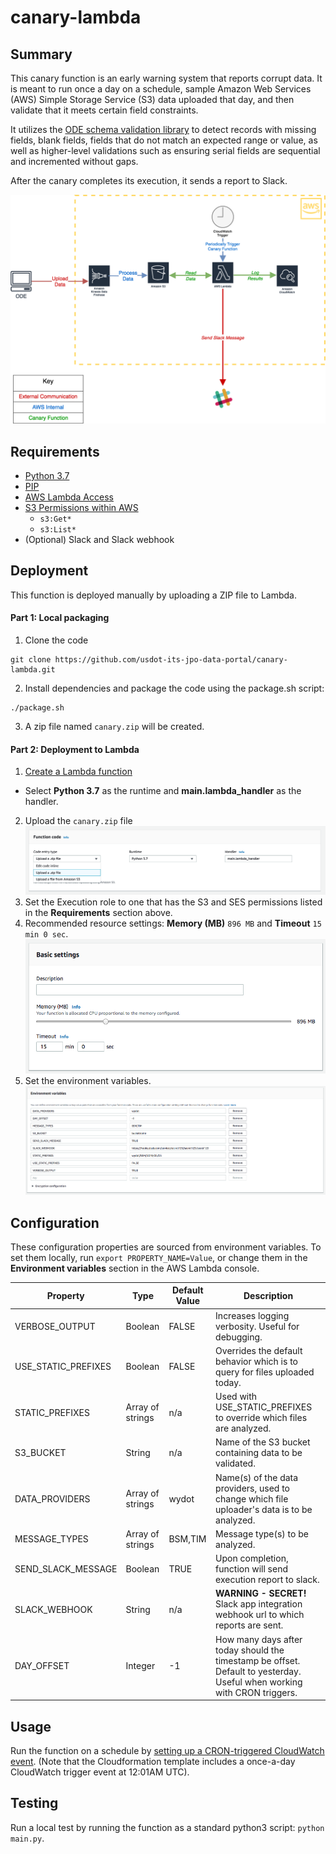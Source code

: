 # canary-lambda

## Summary

This canary function is an early warning system that reports corrupt data. It is meant to run once a day on a schedule, sample Amazon Web Services (AWS) Simple Storage Service (S3) data uploaded that day, and then validate that it meets certain field constraints.

It utilizes the [ODE schema validation library](https://github.com/usdot-jpo-ode/ode-output-validator-library) to detect records with missing fields, blank fields, fields that do not match an expected range or value, as well as higher-level validations such as ensuring serial fields are sequential and incremented without gaps.

After the canary completes its execution, it sends a report to Slack.

![Canary Diagram](images/canary_figure.png "Canary Diagram")

## Requirements

- [Python 3.7](https://www.python.org/downloads/)
- [PIP](https://pip.pypa.io/en/stable/installing/)
- [AWS Lambda Access](https://aws.amazon.com/lambda/)
- [S3 Permissions within AWS](https://docs.aws.amazon.com/IAM/latest/UserGuide/list_amazons3.html)
  - `s3:Get*`
  - `s3:List*`
- (Optional) Slack and Slack webhook

## Deployment

This function is deployed manually by uploading a ZIP file to Lambda.

#### Part 1: Local packaging
1. Clone the code
```
git clone https://github.com/usdot-its-jpo-data-portal/canary-lambda.git
```
2. Install dependencies and package the code using the package.sh script:
```
./package.sh
```
3. A zip file named `canary.zip` will be created.

#### Part 2: Deployment to Lambda

1. [Create a Lambda function](https://docs.aws.amazon.com/lambda/latest/dg/getting-started-create-function.html)
  - Select **Python 3.7** as the runtime and **main.lambda_handler** as the handler.
2. Upload the `canary.zip` file
![Lambda ZIP Upload](images/figure1.png "Lambda ZIP Upload")
3. Set the Execution role to one that has the S3 and SES permissions listed in the **Requirements** section above.
4. Recommended resource settings: **Memory (MB)** `896 MB` and **Timeout** `15 min 0 sec`.
![Lambda Settings](images/figure2.png "Lambda Settings")
5. Set the environment variables.
![Environment Variables](images/figure3.png "Environment Variables")

## Configuration

These configuration properties are sourced from environment variables. To set them locally, run `export PROPERTY_NAME=Value`, or change them in the **Environment variables** section in the AWS Lambda console.

| Property            | Type             | Default Value | Description                                                                                                             |
| ------------------- | ---------------- | ------------- | ----------------------------------------------------------------------------------------------------------------------- |
| VERBOSE_OUTPUT      | Boolean          | FALSE         | Increases logging verbosity. Useful for debugging.                                                                      |
| USE_STATIC_PREFIXES | Boolean          | FALSE         | Overrides the default behavior which is to query for files uploaded today.                                              |
| STATIC_PREFIXES     | Array of strings | n/a           | Used with USE_STATIC_PREFIXES to override which files are analyzed.                                                     |
| S3_BUCKET           | String           | n/a           | Name of the S3 bucket containing data to be validated.                                                                  |
| DATA_PROVIDERS      | Array of strings | wydot     | Name(s) of the data providers, used to change which file uploader's data is to be analyzed.                             |
| MESSAGE_TYPES       | Array of strings | BSM,TIM       | Message type(s) to be analyzed.                                                                                         |
| SEND_SLACK_MESSAGE  | Boolean          | TRUE          | Upon completion, function will send execution report to slack.                                                          |
| SLACK_WEBHOOK       | String           | n/a           | **WARNING - SECRET!** Slack app integration webhook url to which reports are sent.                                      |
| DAY_OFFSET          | Integer          | -1            | How many days after today should the timestamp be offset. Default to yesterday. Useful when working with CRON triggers. |

## Usage

Run the function on a schedule by [setting up a CRON-triggered CloudWatch event](https://docs.aws.amazon.com/AmazonCloudWatch/latest/events/RunLambdaSchedule.html). (Note that the Cloudformation template includes a once-a-day CloudWatch trigger event at 12:01AM UTC).

## Testing

Run a local test by running the function as a standard python3 script: `python main.py`.
